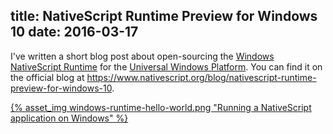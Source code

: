 title: NativeScript Runtime Preview for Windows 10
date: 2016-03-17
---

I've written a short blog post about open-sourcing the [Windows NativeScript Runtime](https://github.com/NativeScript/windows-runtime) for the [Universal Windows Platform](https://msdn.microsoft.com/en-us/windows/uwp/get-started/whats-a-uwp). You can find it on the official blog at https://www.nativescript.org/blog/nativescript-runtime-preview-for-windows-10.

<!-- more -->

[{% asset_img windows-runtime-hello-world.png "Running a NativeScript application on Windows" %}](https://www.nativescript.org/blog/nativescript-runtime-preview-for-windows-10)